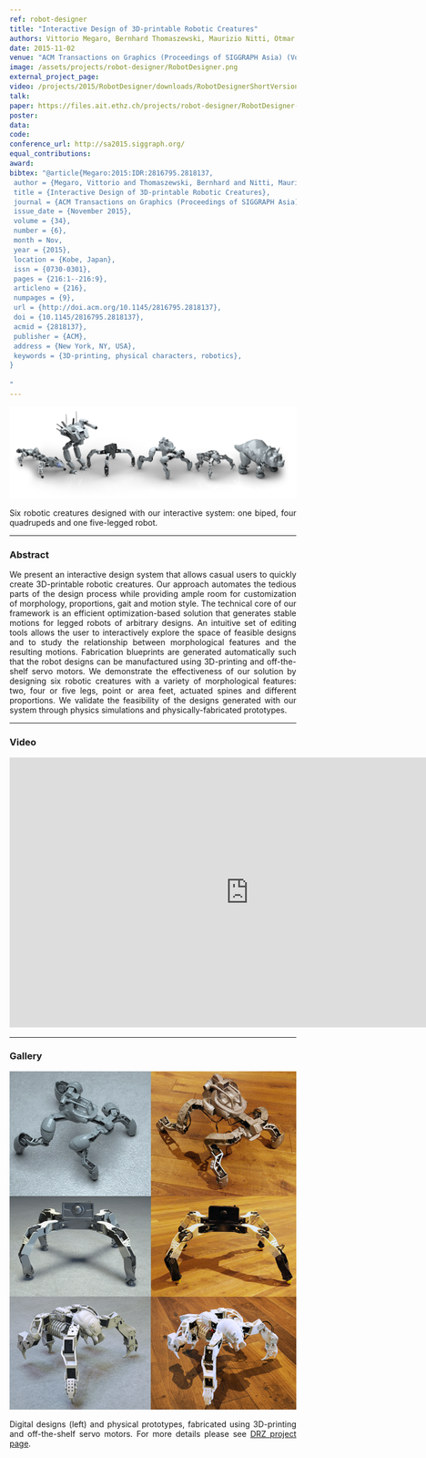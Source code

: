 ```yaml
---
ref: robot-designer
title: "Interactive Design of 3D-printable Robotic Creatures"
authors: Vittorio Megaro, Bernhard Thomaszewski, Maurizio Nitti, Otmar Hilliges, Markus Gross, Stelian Coros
date: 2015-11-02
venue: "ACM Transactions on Graphics (Proceedings of SIGGRAPH Asia) (Volume: 34, Issue: 6)"
image: /assets/projects/robot-designer/RobotDesigner.png
external_project_page: 
video: /projects/2015/RobotDesigner/downloads/RobotDesignerShortVersion.mov
talk: 
paper: https://files.ait.ethz.ch/projects/robot-designer/RobotDesigner-Paper.pdf
poster: 
data: 
code: 
conference_url: http://sa2015.siggraph.org/
equal_contributions: 
award: 
bibtex: "@article{Megaro:2015:IDR:2816795.2818137,
 author = {Megaro, Vittorio and Thomaszewski, Bernhard and Nitti, Maurizio and Hilliges, Otmar and Gross, Markus and Coros, Stelian},
 title = {Interactive Design of 3D-printable Robotic Creatures},
 journal = {ACM Transactions on Graphics (Proceedings of SIGGRAPH Asia)},
 issue_date = {November 2015},
 volume = {34},
 number = {6},
 month = Nov,
 year = {2015},
 location = {Kobe, Japan},
 issn = {0730-0301},
 pages = {216:1--216:9},
 articleno = {216},
 numpages = {9},
 url = {http://doi.acm.org/10.1145/2816795.2818137},
 doi = {10.1145/2816795.2818137},
 acmid = {2818137},
 publisher = {ACM},
 address = {New York, NY, USA},
 keywords = {3D-printing, physical characters, robotics},
}

"
---
```


<img class="fullcol" src="/assets/projects/robot-designer/teaser.png" alt="Teaser-Picture" />
<p align="justify">
    <span class="figurecap">
        Six robotic creatures designed with our interactive system: one biped, four quadrupeds and one five-legged robot.
    </span>
</p>
<hr />
        

<h3>Abstract</h3>
<p align="justify">
    We present an interactive design system that allows casual users to quickly create 3D-printable robotic creatures. Our approach automates the tedious parts of the design process while providing ample room for customization of morphology, proportions, gait and motion style. The technical core of our framework is an efficient optimization-based solution that generates stable motions for legged robots of arbitrary designs. An intuitive set of editing tools allows the user to interactively explore the space of feasible designs and to study the relationship between morphological features and the resulting motions. Fabrication blueprints are generated automatically such that the robot designs can be manufactured using 3D-printing and off-the-shelf servo motors. We demonstrate the effectiveness of our solution by designing six robotic creatures with a variety of morphological features: two, four or five legs, point or area feet, actuated spines and different proportions. We validate the feasibility of the designs generated with our system through physics simulations and physically-fabricated prototypes.
</p>
<hr />
    

<h3>Video</h3>
<div class="video">
   <iframe width="840" height="474" src="https://www.youtube.com/embed/BeUW5mdHk60" frameborder="0" allowfullscreen></iframe>
</div>
<hr />
    

<h3>Gallery</h3>
<img class="fullcol" src="/assets/projects/robot-designer/PhysicalPrototypes3x.png" alt="Overview-Picture" />

<p align="justify">
    <span class="figurecap">
        Digital designs (left) and physical prototypes, fabricated using 3D-printing and off-the-shelf servo motors. For more details please see <a class="a-text-ext" target="_blank" href="https://www.disneyresearch.com/publication/interactive-design-of-3d-printable-robotic-creatures/">DRZ project page</a>.
    </span>
</p>